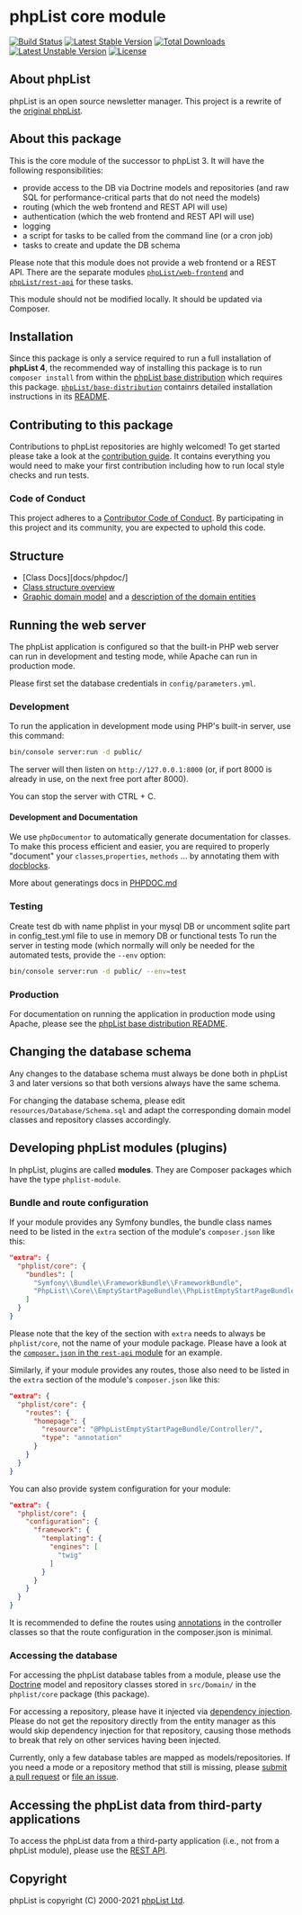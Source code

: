 # phpList core module


[![Build Status](https://github.com/phpList/core/workflows/phpList%20Core%20Build/badge.svg)](https://github.com/phpList/core/actions)
[![Latest Stable Version](https://poser.pugx.org/phplist/core/v/stable.svg)](https://packagist.org/packages/phpList/core)
[![Total Downloads](https://poser.pugx.org/phplist/core/downloads.svg)](https://packagist.org/packages/phpList/core)
[![Latest Unstable Version](https://poser.pugx.org/phplist/core/v/unstable.svg)](https://packagist.org/packages/phpList/core)
[![License](https://poser.pugx.org/phplist/core/license.svg)](https://packagist.org/packages/phpList/core)


## About phpList

phpList is an open source newsletter manager. This project is a rewrite of the
[original phpList](https://github.com/phpList/phplist3).


## About this package

This is the core module of the successor to phpList 3. It will have the
following responsibilities:

* provide access to the DB via Doctrine models and repositories (and raw SQL
  for performance-critical parts that do not need the models)
* routing (which the web frontend and REST API will use)
* authentication (which the web frontend and REST API will use)
* logging
* a script for tasks to be called from the command line (or a cron job)
* tasks to create and update the DB schema

Please note that this module does not provide a web frontend or a REST API.
There are the separate modules [`phpList/web-frontend`](https://github.com/phpList/web-frontend) and [`phpList/rest-api`](https://github.com/phpList/rest-api)
for these tasks.

This module should not be modified locally. It should be updated via Composer.


## Installation

Since this package is only a service required to run a full installation of **phpList 4**, the recommended way of installing this package is to run `composer install` from within the [phpList base distribution](https://github.com/phpList/base-distribution) which requires this package. [`phpList/base-distribution`](https://github.com/phpList/base-distribution) containrs detailed installation instructions in its [README](https://github.com/phpList/base-distribution/blob/master/README.md).


## Contributing to this package

Contributions to phpList repositories are highly welcomed! To get started please take a look at the [contribution guide](.github/CONTRIBUTING.md). It contains everything you would need to make your first contribution including how to run local style checks and run tests.

### Code of Conduct

This project adheres to a [Contributor Code of Conduct](CODE_OF_CONDUCT.md).
By participating in this project and its community, you are expected to uphold
this code.


## Structure

* [Class Docs][docs/phpdoc/]
* [Class structure overview](docs/ClassStructure.md)
* [Graphic domain model](docs/DomainModel/DomainModel.svg) and
  a [description of the domain entities](docs/DomainModel/Entities.md)


## Running the web server

The phpList application is configured so that the built-in PHP web server can
run in development and testing mode, while Apache can run in production mode.

Please first set the database credentials in `config/parameters.yml`.

### Development

To run the application in development mode using PHP's built-in server,
use this command:

```bash
bin/console server:run -d public/
```

The server will then listen on `http://127.0.0.1:8000` (or, if port 8000 is
already in use, on the next free port after 8000).

You can stop the server with CTRL + C.

#### Development and Documentation

We use `phpDocumentor` to automatically generate documentation for classes. To make this process efficient and easier, you are required to properly "document" your  `classes`,`properties`, `methods` ... by annotating them with [docblocks](https://docs.phpdoc.org/latest/guide/guides/docblocks.html).

More about generatings docs in [PHPDOC.md](PHPDOC.md)

### Testing

Create test db with name phplist in your mysql DB or uncomment sqlite part in config_test.yml file to use in memory DB or functional tests
To run the server in testing mode (which normally will only be needed for the
automated tests, provide the `--env` option:

```bash
bin/console server:run -d public/ --env=test
```

### Production

For documentation on running the application in production mode using Apache,
please see the
[phpList base distribution README](https://github.com/phpList/base-distribution).


## Changing the database schema

Any changes to the database schema must always be done both in phpList 3 and
later versions so that both versions always have the same schema.

For changing the database schema, please edit `resources/Database/Schema.sql`
and adapt the corresponding domain model classes and repository classes
accordingly.


## Developing phpList modules (plugins)

In phpList, plugins are called **modules**. They are Composer packages which
have the type `phplist-module`.

### Bundle and route configuration

If your module provides any Symfony bundles, the bundle class names need to be
listed in the `extra` section of the module's `composer.json` like this:

```json
"extra": {
  "phplist/core": {
    "bundles": [
      "Symfony\\Bundle\\FrameworkBundle\\FrameworkBundle",
      "PhpList\\Core\\EmptyStartPageBundle\\PhpListEmptyStartPageBundle"
    ]
  }
}
```

Please note that the key of the section with `extra` needs to always be
`phplist/core`, not the name of your module package. Please have a
look at the
[`composer.json` in the `rest-api` module](https://github.com/phpList/rest-api/blob/master/composer.json)
for an example.

Similarly, if your module provides any routes, those also need to be listed in
the `extra` section of the module's `composer.json` like this:

```json
"extra": {
  "phplist/core": {
    "routes": {
      "homepage": {
        "resource": "@PhpListEmptyStartPageBundle/Controller/",
        "type": "annotation"
      }
    }
  }
}
```

You can also provide system configuration for your module:

```json
"extra": {
  "phplist/core": {
    "configuration": {
      "framework": {
        "templating": {
          "engines": [
            "twig"
          ]
        }
      }
    }
  }
}
```

It is recommended to define the routes using
[annotations](https://symfony.com/doc/current/routing.html#routing-examples)
in the controller classes so that the route configuration in the composer.json
is minimal.

### Accessing the database

For accessing the phpList database tables from a module, please use the
[Doctrine](http://www.doctrine-project.org/) model and repository classes
stored in `src/Domain/` in the `phplist/core` package (this
package).

For accessing a repository, please have it injected via
[dependency injection](https://symfony.com/doc/current/components/dependency_injection.html).
Please do not get the repository directly from the entity manager as this would
skip dependency injection for that repository, causing those methods to break
that rely on other services having been injected.

Currently, only a few database tables are mapped as models/repositories. If you
need a mode or a repository method that still is missing, please
[submit a pull request](https://github.com/phpList/core/pulls) or
[file an issue](https://github.com/phpList/core/issues).


## Accessing the phpList data from third-party applications

To access the phpList data from a third-party application (i.e., not from a
phpList module), please use the
[REST API](https://github.com/phpList/rest-api).


## Copyright

phpList is copyright (C) 2000-2021 [phpList Ltd](https://www.phplist.com/).
